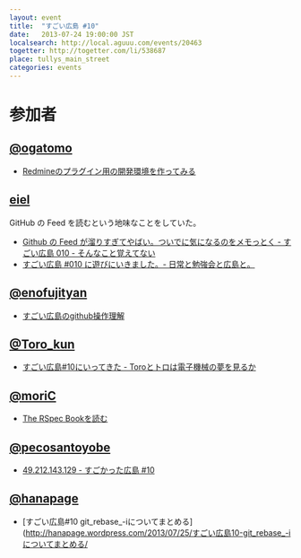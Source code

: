 ```yaml
---
layout: event
title:  "すごい広島 #10"
date:   2013-07-24 19:00:00 JST
localsearch: http://local.aguuu.com/events/20463
togetter: http://togetter.com/li/538687
place: tullys_main_street
categories: events
---
```


# 参加者

## [@ogatomo](https://twitter.com/ogatomo)

* [Redmineのプラグイン用の開発環境を作ってみる](http://blog.ogatomo.com/blog/2013/07/24/development-environment-of-redmine-plugin/)

## [eiel](http://eiel.info/)

GitHub の Feed を読むという地味なことをしていた。

* [Github の Feed が溜りすぎてやばい。ついでに気になるのをメモっとく - すごい広島 010 - そんなこと覚えてない](http://blog.eiel.info/blog/2013/07/24/github-feed-in-these-days/)
* [すごい広島 #010 に遊びにいきました。- 日常と勉強会と広島と。](http://eielh-life.tumblr.com/post/56328066612/010)

## [@enofujityan](https://twitter.com/enofujityan)

* [すごい広島のgithub操作理解](http://enofujityan.tumblr.com/post/56328105687/github)

## [@Toro_kun](https://twitter.com/Toro_kun)

* [すごい広島#10にいってきた - Toroとトロは電子機械の夢を見るか](http://106n.net/toro/blog/?p=1091)

## [@moriC](https://twitter.com/CentBoss)

* [The RSpec Bookを読む](http://blog.mori-theta.net/?p=223)

## [@pecosantoyobe](https://twitter.com/pecosantoyobe)

* [49.212.143.129 - すごかった広島 #10](http://49.212.143.129/posts/2013-08-21-great-h-10.html)

## [@hanapage](http://hanapage.wordpress.com/)

* [すごい広島#10 git_rebase_-iについてまとめる](http://hanapage.wordpress.com/2013/07/25/すごい広島10-git_rebase_-iについてまとめる/
